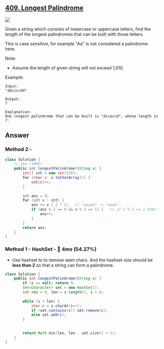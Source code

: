 ## [409. Longest Palindrome](https://leetcode.com/problems/longest-palindrome/)

![](https://github.com/weltond/DataStructure/blob/master/easy.PNG)

Given a string which consists of lowercase or uppercase letters, find the length of the longest palindromes that can be built with those letters.

This is case sensitive, for example "Aa" is not considered a palindrome here.

Note:
- Assume the length of given string will not exceed 1,010.

Example:

```
Input:
"abccccdd"

Output:
7

Explanation:
One longest palindrome that can be built is "dccaccd", whose length is 7.
```

## Answer
### Method 2 -

```java
class Solution {
    // 1ms (100%)
    public int longestPalindrome(String s) {
        int[] cnt = new int[128];
        for (char c: s.toCharArray()) {
            cnt[c]++;
        }
        
        int ans = 0;
        for (int v : cnt) {
            ans += v / 2 * 2;   // "aaaaa" -> "aaaa"
            if (ans % 2 == 0 && v % 2 == 1) {   // if v % 2 == 1 then this letter can be added as a unique center. We also check ans % 2 == 0 to make sure there isn't a unique center added yet.
                ans++;
            }
        }
        return ans;
    }
}
```

### Method 1 - HashSet - :rabbit: 4ms (54.27%)

- Use hashset to to remove seen chars. And the hashset size should be **less than 2** so that a string can form a palindrome.

```java
class Solution {
    public int longestPalindrome(String s) {
        if (s == null) return 0;
        Set<Character> set = new HashSet();
        int res = 0, len = s.length(), i = 0;
        
        while (i < len) {
            char c = s.charAt(i++);
            if (set.contains(c)) set.remove(c);
            else set.add(c);
        }
        
        
        return Math.min(len, len - set.size() + 1);
    }
}
```


